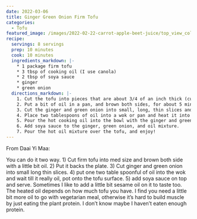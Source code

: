 ```yaml
---
date: 2022-03-06
title: Ginger Green Onion Firm Tofu
categories:
  - Tofu
featured_image: /images/2022-02-22-carrot-apple-beet-juice/top_view_colourful.jpeg
recipe:
  servings: 8 servings
  prep: 10 minutes
  cook: 10 minutes
  ingredients_markdown: |-
    * 1 package firm tofu
    * 3 tbsp of cooking oil (I use canola)
    * 2 tbsp of soya sauce
    * ginger
    * green onion
  directions_markdown: |-
    1. Cut the tofu into pieces that are about 3/4 of an inch thick (cubes, squares, or whatever you like!).
    2. Put a bit of oil in a pan, and brown both sides, for about 5 minutes each side. Once it's done, put it on a plate.
    3. Cut the ginger and green onion into small, long, thin slices and place in a bowl.
    4. Place two tablespoons of oil into a wok or pan and heat it into it's hot.
    5. Pour the hot cooking oil into the bowl with the ginger and green onion.
    6. Add soya sauce to the ginger, green onion, and oil mixture.
    7. Pour the hot oil mixture over the tofu, and enjoy!
---
```



From Daai Yi Maa:

You can do it two way.  1) Cut firm tofu into med size and brown both side with a little bit oil. 2) Put it backs the plate. 3) Cut ginger and green onion into small long thin slices. 4) put one two table spoonful of oil into the wok and wait till it really oil, pot onto the tofu surface. 5) add soya sauce on top and serve. Sometimes I like to add a little bit sesame oil on it to taste too. The heated oil depends on how much tofu you have. I find you need a little bit more oil to go with vegetarian meal, otherwise it’s hard to build muscle by just eating the plant protein. I don’t know maybe I haven’t eaten enough protein.